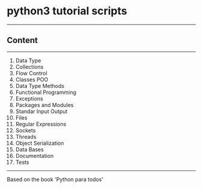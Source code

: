 # python3 tutorial scripts
***
## Content
***
01. Data Type
02. Collections
03. Flow Control
04. Classes POO
05. Data Type Methods
06. Functional Programming
07. Exceptions
08. Packages and Modules 
09. Standar Input Output
10. Files
11. Regular Expressions
12. Sockets
13. Threads
14. Object Serialization
15. Data Bases
16. Documentation
17. Tests
***
Based on the book 'Python para todos'
